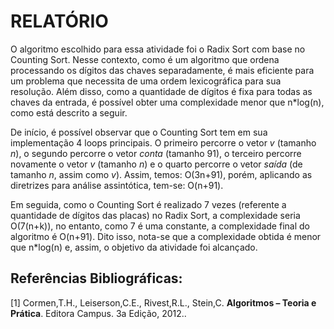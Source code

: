# RELATÓRIO

O algoritmo escolhido para essa atividade foi o Radix Sort com base no Counting Sort. Nesse contexto, como é um algoritmo que ordena processando os dígitos das chaves separadamente, é mais eficiente para um problema que necessita de uma ordem lexicográfica para sua resolução. Além disso, como a quantidade de dígitos é fixa para todas as chaves da entrada, é possível obter uma complexidade menor que n*log(n), como está descrito a seguir.

De início, é possível observar que o Counting Sort tem em sua implementação 4 loops principais. O primeiro percorre o vetor *v* (tamanho *n*), o segundo percorre o vetor *conta* (tamanho 91), o terceiro percorre novamente o vetor *v* (tamanho *n*) e o quarto percorre o vetor *saída* (de tamanho *n*, assim como *v*). Assim, temos: O(3n+91), porém, aplicando as diretrizes para análise assintótica, tem-se: O(n+91). 

Em seguida, como o Counting Sort é realizado 7 vezes (referente a quantidade de dígitos das placas) no Radix Sort, a complexidade seria O(7(n+k)), no entanto, como 7 é uma constante, a complexidade final do algoritmo é O(n+91). Dito isso, nota-se que a complexidade obtida é menor que n*log(n) e, assim, o objetivo da atividade foi alcançado.

## Referências Bibliográficas: 
[1] Cormen,T.H., Leiserson,C.E., Rivest,R.L., Stein,C. **Algoritmos – Teoria e Prática**. Editora Campus. 3a Edição, 2012..
